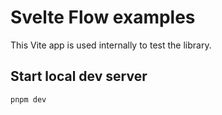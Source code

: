 # Svelte Flow examples 

This Vite app is used internally to test the library.

## Start local dev server

```sh
pnpm dev
```

